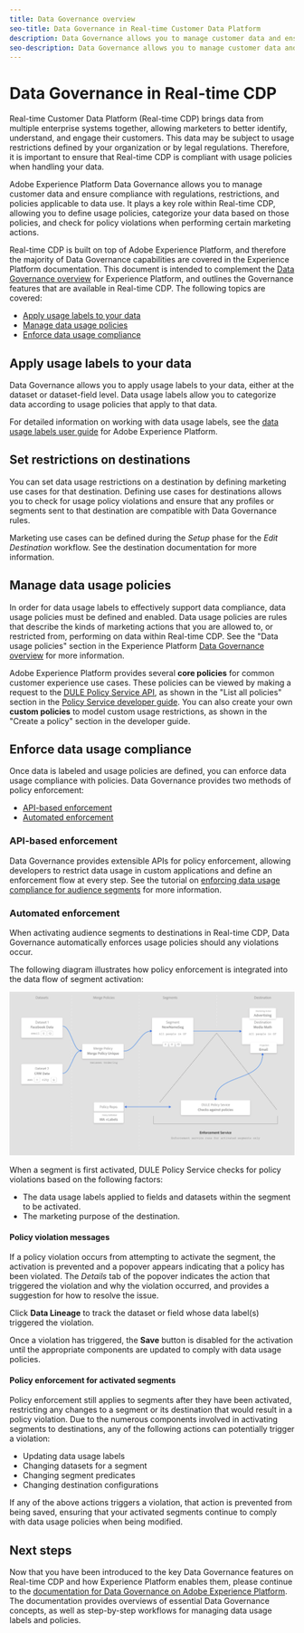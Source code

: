```yaml
---
title: Data Governance overview
seo-title: Data Governance in Real-time Customer Data Platform
description: Data Governance allows you to manage customer data and ensure compliance with regulations, restrictions, and policies applicable to data use. 
seo-description: Data Governance allows you to manage customer data and ensure compliance with regulations, restrictions, and policies applicable to data use. 
---
```


# Data Governance in Real-time CDP

Real-time Customer Data Platform (Real-time CDP) brings data from multiple enterprise systems together, allowing marketers to better identify, understand, and engage their customers. This data may be subject to usage restrictions defined by your organization or by legal regulations. Therefore, it is important to ensure that Real-time CDP is compliant with usage policies when handling your data.

Adobe Experience Platform Data Governance allows you to manage customer data and ensure compliance with regulations, restrictions, and policies applicable to data use. It plays a key role within Real-time CDP, allowing you to define usage policies, categorize your data based on those policies, and check for policy violations when performing certain marketing actions.

Real-time CDP is built on top of Adobe Experience Platform, and therefore the majority of Data Governance capabilities are covered in the Experience Platform documentation. This document is intended to complement the [Data Governance overview](https://www.adobe.io/apis/experienceplatform/home/dule/duleservices.html#!api-specification/markdown/narrative/technical_overview/data_governance/dule_overview.md) for Experience Platform, and outlines the Governance features that are available in Real-time CDP. The following topics are covered:

* [Apply usage labels to your data](#apply-usage-labels-to-your-data)
* [Manage data usage policies](#manage-data-usage-policies)
* [Enforce data usage compliance](#enforce-data-usage-compliance)

## Apply usage labels to your data

Data Governance allows you to apply usage labels to your data, either at the dataset or dataset-field level. Data usage labels allow you to categorize data according to usage policies that apply to that data. 

For detailed information on working with data usage labels, see the [data usage labels user guide](https://www.adobe.io/apis/experienceplatform/home/dule/duleservices.html#!api-specification/markdown/narrative/tutorials/dule/dule_working_with_labels.md) for Adobe Experience Platform.

## Set restrictions on destinations

You can set data usage restrictions on a destination by defining marketing use cases for that destination. Defining use cases for destinations allows you to check for usage policy violations and ensure that any profiles or segments sent to that destination are compatible with Data Governance rules.

Marketing use cases can be defined during the _Setup_ phase for the _Edit Destination_ workflow. See the destination documentation for more information. 


## Manage data usage policies

In order for data usage labels to effectively support data compliance, data usage policies must be defined and enabled. Data usage policies are rules that describe the kinds of marketing actions that you are allowed to, or restricted from, performing on data within Real-time CDP. See the "Data usage policies" section in the Experience Platform [Data Governance overview](https://www.adobe.io/apis/experienceplatform/home/dule/duleservices.html#!api-specification/markdown/narrative/technical_overview/data_governance/dule_overview.md) for more information.

Adobe Experience Platform provides several **core policies** for common customer experience use cases. These policies can be viewed by making a request to the [DULE Policy Service API](https://www.adobe.io/apis/experienceplatform/home/api-reference.html#!acpdr/swagger-specs/dule-policy-service.yaml), as shown in the "List all policies" section in the [Policy Service developer guide](https://www.adobe.io/apis/experienceplatform/home/dule/duleservices.html#!api-specification/markdown/narrative/technical_overview/data_governance/dule_policy_service_developer_guide.md). You can also create your own **custom policies** to model custom usage restrictions, as shown in the "Create a policy" section in the developer guide.

## Enforce data usage compliance

Once data is labeled and usage policies are defined, you can enforce data usage compliance with policies. Data Governance provides two methods of policy enforcement:

* [API-based enforcement](#api-based-enforcement)
* [Automated enforcement](#automated-enforcement)

### API-based enforcement

Data Governance provides extensible APIs for policy enforcement, allowing developers to restrict data usage in custom applications and define an enforcement flow at every step. See the tutorial on [enforcing data usage compliance for audience segments](https://www.adobe.io/apis/experienceplatform/home/tutorials/alltutorials.html#!api-specification/markdown/narrative/tutorials/dule/data_governance_and_segmentation.md) for more information.

### Automated enforcement

When activating audience segments to destinations in Real-time CDP, Data Governance automatically enforces usage policies should any violations occur.

The following diagram illustrates how policy enforcement is integrated into the data flow of segment activation:

![](assets/enforcement-flow.png)

When a segment is first activated, DULE Policy Service checks for policy violations based on the following factors:

* The data usage labels applied to fields and datasets within the segment to be activated.
* The marketing purpose of the destination. 

#### Policy violation messages

If a policy violation occurs from attempting to activate the segment, the activation is prevented and a popover appears indicating that a policy has been violated. The _Details_ tab of the popover indicates the action that triggered the violation and why the violation occurred, and provides a suggestion for how to resolve the issue.

<!-- ![](assets/violation-popover.png) -->

Click **Data Lineage** to track the dataset or field whose data label(s) triggered the violation.

<!-- ![](assets/data-lineage.png) -->

Once a violation has triggered, the **Save** button is disabled for the activation until the appropriate components are updated to comply with data usage policies.

#### Policy enforcement for activated segments

Policy enforcement still applies to segments after they have been activated, restricting any changes to a segment or its destination that would result in a policy violation. Due to the numerous components involved in activating segments to destinations, any of the following actions can potentially trigger a violation:

* Updating data usage labels
* Changing datasets for a segment
* Changing segment predicates
* Changing destination configurations

If any of the above actions triggers a violation, that action is prevented from being saved, ensuring that your activated segments continue to comply with data usage policies when being modified.

## Next steps

Now that you have been introduced to the key Data Governance features on Real-time CDP and how Experience Platform enables them, please continue to the [documentation for Data Governance on Adobe Experience Platform](https://www.adobe.io/apis/experienceplatform/home/dule/duleservices.html). The documentation provides overviews of essential Data Governance concepts, as well as step-by-step workflows for managing data usage labels and policies.